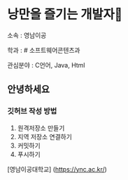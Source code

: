 # 낭만을 즐기는 개발자👋

소속 : 영남이공

학과 : # 소프트웨어콘텐츠과

관심분야 : C언어, Java, Html


## 안녕하세요

### 깃허브 작성 방법
1. 원격저장소 만들기
2. 지역 저장소 연결하기
3. 커밋하기
4. 푸시하기

[영남이공대학교] (https://ync.ac.kr/)


<!--
**donghee816/donghee816** is a ✨ _special_ ✨ repository because its `README.md` (this file) appears on your GitHub profile.

Here are some ideas to get you started:

- 🔭 I’m currently working on ...
- 🌱 I’m currently learning ...
- 👯 I’m looking to collaborate on ...
- 🤔 I’m looking for help with ...
- 💬 Ask me about ...
- 📫 How to reach me: ...
- 😄 Pronouns: ...
- ⚡ Fun fact: ...
-->
